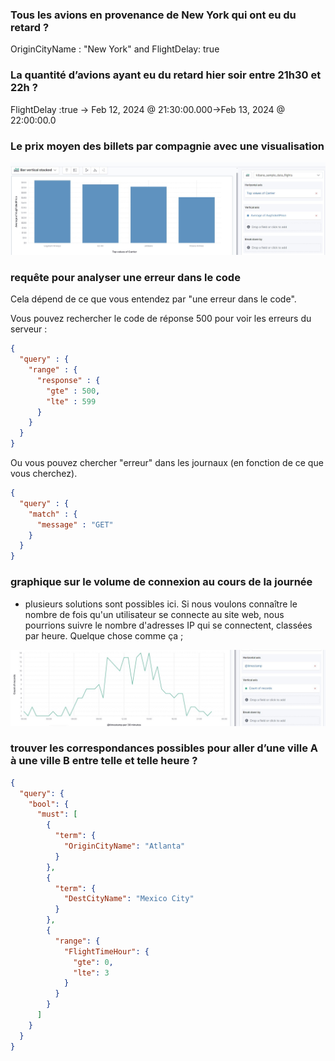 ### Tous les avions en provenance de New York qui ont eu du retard ?

OriginCityName : "New York" and FlightDelay: true



### La quantité d’avions ayant eu du retard hier soir entre 21h30 et 22h ?

FlightDelay :true -> Feb 12, 2024 @ 21:30:00.000→Feb 13, 2024 @ 22:00:00.0


### Le prix moyen des billets par compagnie avec une visualisation

![vis](flight-price-vis.jpg)


### requête pour analyser une erreur dans le code

Cela dépend de ce que vous entendez par "une erreur dans le code". 

Vous pouvez rechercher le code de réponse 500 pour voir les erreurs du serveur : 
```json
{
  "query" : {
    "range" : {
      "response" : {
        "gte" : 500,
        "lte" : 599
      }
    }
  }
}
```

Ou vous pouvez chercher "erreur" dans les journaux (en fonction de ce que vous cherchez). 

```json
{
  "query" : {
    "match" : {
      "message" : "GET"
    }
  }
}
```


### graphique sur le volume de connexion au cours de la journée

- plusieurs solutions sont possibles ici. Si nous voulons connaître le nombre de fois qu'un utilisateur se connecte au site web, nous pourrions suivre le nombre d'adresses IP qui se connectent, classées par heure. Quelque chose comme ça ;

![ip vis](ip-vis.jpg)



### trouver les correspondances possibles pour aller d’une ville A à une ville B entre telle et telle heure ?

```json
{
  "query": {
    "bool": {
      "must": [
        {
          "term": {
            "OriginCityName": "Atlanta"
          }
        },
        {
          "term": {
            "DestCityName": "Mexico City"
          }
        },
        {
          "range": {
            "FlightTimeHour": {
              "gte": 0,
              "lte": 3
            }
          }
        }
      ]
    }
  }
}
```